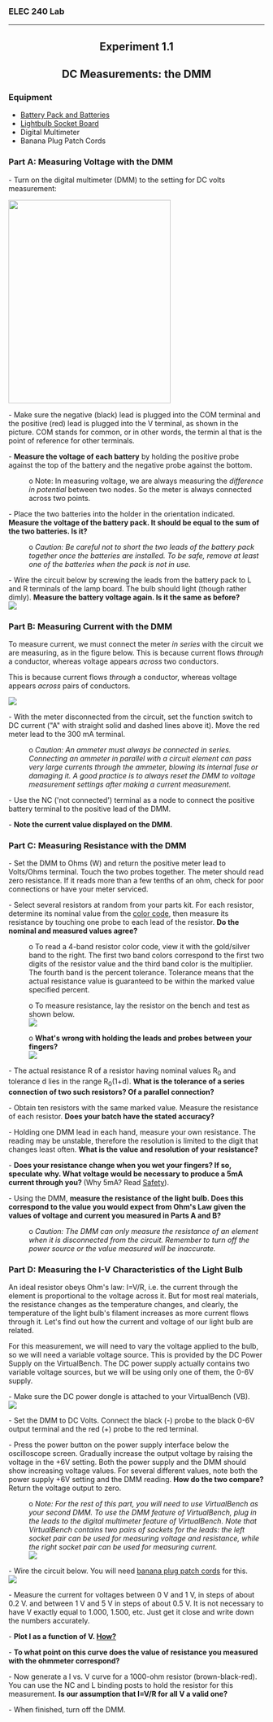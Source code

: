 
<h3>ELEC 240 Lab<hr></h3>


<center>
<h2>
Experiment 1.1
</h2>
<h2>
DC Measurements: the DMM
</h2>
</center>
<h3>Equipment</h3>
<ul>
<li><a href=/misc_images/#batt-pack>Battery Pack and Batteries</a>
<li><a href=/misc_images/#lamp-board>Lightbulb Socket Board</a>
<li> Digital Multimeter
<li> Banana Plug Patch Cords
</ul>
<h3>
    Part A: Measuring Voltage with the DMM
</h3>
<DL>
<p>
    - Turn on the digital multimeter (DMM) to the setting for DC volts measurement:
</p>
<p>
<img
        width="319"
        height="400"
        src="../figs/fluke73a.jpg">
</p>
<p>
    - Make sure the negative (black) lead is plugged into the COM terminal and the positive (red) lead is plugged into the V terminal, as shown in the picture.
    COM stands for common, or in other words, the termin al that is the point of reference for other terminals.
</p>
<p>
    - <strong>Measure the voltage of each battery</strong> by holding the positive probe against the top of the battery and the negative probe against the
    bottom.
</p>
<DD><p>
    o Note: In measuring voltage, we are always measuring the <em>difference in potential </em>between two nodes. So the meter is always connected across two
    points.
</p></DD>
<p>
- Place the two batteries into the holder in the orientation indicated.    <strong>Measure the voltage of the battery pack. It should be equal to the sum of the two batteries. Is it?</strong>
</p>
<DD><p>
    o
    <em>
        Caution: Be careful not to short the two leads of the battery pack together once the batteries are installed. To be safe, remove at least one of the
        batteries when the pack is not in use.
    </em>
</p></DD>
<p>
- Wire the circuit below by screwing the leads from the battery pack to L and R terminals of the lamp board. The bulb should light (though rather dimly).    <strong>Measure the battery voltage again. Is it the same as before?</strong>
    <br/>
    <img src="../figs/img152.png"/>
</p>
<p>
    <h3>Part B: Measuring Current with the DMM</h3>
</p>
<p>
To measure current, we must connect the meter <em>in series</em> with the circuit we are measuring, as in the figure below. This is because current flows    <em>through</em> a conductor, whereas voltage appears <em>across</em> two conductors.
</p>
<p>
    This is because current flows <em>through</em> a conductor, whereas voltage appears <em>across</em> pairs of conductors.
</p>
<p>
    <img src="../figs/img153.png"/>
</p>

<p>
    - With the meter disconnected from the circuit, set the function switch to DC current ("A" with straight solid and dashed lines above it). Move the red meter lead to the 300 mA terminal.
</p>
<DD><p>
    o
    <em>
        Caution: An ammeter must always be connected in series. Connecting an ammeter in parallel with a circuit element can pass very large currents through
        the ammeter, blowing its internal fuse or damaging it. A good practice is to always reset the DMM to voltage measurement settings after making a
        current measurement.
    </em>
</p></DD>
<p>
    - Use the NC ('not connected') terminal as a node to connect the positive battery terminal to the positive lead of the DMM.
</p>
<p>
    - <strong>Note the current value displayed on the DMM.</strong>
</p>
<p>
    <h3>Part C: Measuring Resistance with the DMM</h3>
</p>
<p>
    - Set the DMM to Ohms (W) and return the positive meter lead to Volts/Ohms terminal. Touch the two probes together. The meter should read zero resistance.
    If it reads more than a few tenths of an ohm, check for poor connections or have your meter serviced.
</p>
<p>
- Select several resistors at random from your parts kit. For each resistor, determine its nominal value from the    <a href=/references/color_code>color code</a>, then measure its resistance by touching one probe to each lead of the
    resistor. <strong>Do the nominal and measured values agree?</strong>
</p>
<DD><p>
    o To read a 4-band resistor color code, view it with the gold/silver band to the right. The first two band colors correspond to the first two digits of the
    resistor value and the third band color is the multiplier. The fourth band is the percent tolerance. Tolerance means that the actual resistance value is
    guaranteed to be within the marked value specified percent.
</p></DD>
<DD><p>
    o To measure resistance, lay the resistor on the bench and test as shown below.
    <br/>
    <img src="../figs/res_meas1.jpg"/>
</p></DD>
<DD><p>
    o
    <strong>
        What's wrong with holding the leads and probes between your fingers?
        <br/>
    </strong>
    <img src="../figs/res_meas2.jpg"/>
</p></DD>
<p>
- The actual resistance R of a resistor having nominal values R<sub>0</sub> and tolerance d lies in the range R<sub>0</sub>(1+d).    <strong>What is the tolerance of a series connection of two such resistors? Of a parallel connection?</strong>
</p>
<p>
    - Obtain ten resistors with the same marked value. Measure the resistance of each resistor. <strong>Does your batch have the stated accuracy?</strong>
</p>
<p>
    - Holding one DMM lead in each hand, measure your own resistance. The reading may be unstable, therefore the resolution is limited to the digit that
    changes least often. <strong>What is the value and resolution of your resistance?</strong>
</p>
<p>
    -
    <strong>
        Does your resistance change when you wet your fingers? If so, speculate why. What voltage would be necessary to produce a 5mA current through you?
    </strong>
    (Why 5mA? Read <a href=../safety>Safety</a>).<strong></strong>
</p>
<p>
    - Using the DMM,
    <strong>
        measure the resistance of the light bulb. Does this correspond to the value you would expect from Ohm's Law given the values of voltage and current you
        measured in Parts A and B?
    </strong>
</p>
<DD><p>
    o
    <em>
        Caution: The DMM can only measure the resistance of an element when it is disconnected from the circuit. Remember to turn off the power source or the
        value measured will be inaccurate.<strong></strong>
    </em>
</p></DD>
<p>
    <h3>Part D: Measuring the I-V Characteristics of the Light Bulb</h3>
</p>
<p>
    An ideal resistor obeys Ohm's law: I=V/R, i.e. the current through the element is proportional to the voltage across it. But for most real materials, the
    resistance changes as the temperature changes, and clearly, the temperature of the light bulb's filament increases as more current flows through it. Let's
    find out how the current and voltage of our light bulb are related.
</p>
<p>
    For this measurement, we will need to vary the voltage applied to the bulb, so we will need a variable voltage source. This is provided by the DC Power
    Supply on the VirtualBench. The DC power supply actually contains two variable voltage sources, but we will be using only one of them, the 0-6V supply.
</p>
<p>
    - Make sure the DC power dongle is attached to your VirtualBench (VB).
    <br/>
    <img src="../figs/dongle_label.jpg"/>
</p>
<p>
    - Set the DMM to DC Volts. Connect the black (-) probe to the black 0-6V output terminal and the red (+) probe to the red terminal.
</p>
<p>
    - Press the power button on the power supply interface below the oscilloscope screen. Gradually increase the output voltage by raising the voltage in the
    +6V setting. Both the power supply and the DMM should show increasing voltage values. For several different values, note both the power supply +6V setting
    and the DMM reading. <strong>How do the two compare? </strong>Return the voltage output to zero.
</p>
<DD><p>
    o
    <em>
        Note: For the rest of this part, you will need to use VirtualBench as your second DMM. To use the DMM feature of VirtualBench, plug in the leads to the
        digital multimeter feature of VirtualBench. Note that VirtualBench contains two pairs of sockets for the leads: the left socket pair can be used for
        measuring voltage and resistance, while the right socket pair can be used for measuring current.
        <br/>
        <img src="../figs/img199.png"/>
    </em>
</p></DD>
<p>
    - Wire the circuit below. You will need <a href="http://www.ece.rice.edu/~dpr2/elec240labs/elec_food.jpg">banana plug patch cords</a> for this.
    <br/>
    <img src="../figs/img154.png"/>
</p>
<p>
    - Measure the current for voltages between 0 V and 1 V, in steps of about 0.2 V. and between 1 V and 5 V in steps of about 0.5 V. It is not necessary to
    have V exactly equal to 1.000, 1.500, etc. Just get it close and write down the numbers accurately.
</p>
<p>
    - <strong>Plot I as a function of V. <a name="How?"></a><a href=../file.8>How?</a> </strong>
</p>
<p>
    - <strong>To what point on this curve does the value of resistance you measured with the ohmmeter correspond?</strong>
</p>
<p>
- Now generate a I vs. V curve for a 1000-ohm resistor (brown-black-red). You can use the NC and L binding posts to hold the resistor for this measurement.    <strong>Is our assumption that I=V/R for all V a valid one?</strong>
</p>
<p>
    - When finished, turn off the DMM.
</p>
</DL>
